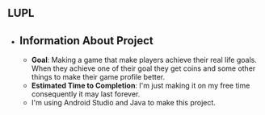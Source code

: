 ## LUPL
 * ## Information About Project
   * **Goal**: Making a game that make players achieve their real life goals. When they achieve one of their goal they get coins and some other things to make their game profile better.
   * **Estimated Time to Completion**: I'm just making it on my free time consequently it may last forever.
   * I'm using Android Studio and Java to make this project.
